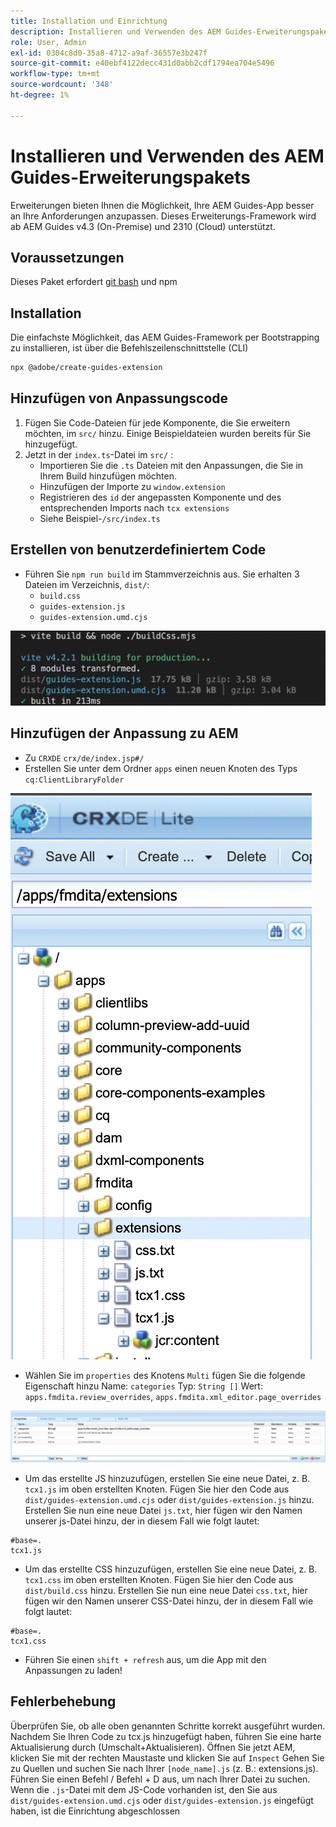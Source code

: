 ```yaml
---
title: Installation und Einrichtung
description: Installieren und Verwenden des AEM Guides-Erweiterungspakets
role: User, Admin
exl-id: 0304c8d0-35a8-4712-a9af-36557e3b247f
source-git-commit: e40ebf4122decc431d0abb2cdf1794ea704e5496
workflow-type: tm+mt
source-wordcount: '348'
ht-degree: 1%

---
```


# Installieren und Verwenden des AEM Guides-Erweiterungspakets

Erweiterungen bieten Ihnen die Möglichkeit, Ihre AEM Guides-App besser an Ihre Anforderungen anzupassen. Dieses Erweiterungs-Framework wird ab AEM Guides v4.3 (On-Premise) und 2310 (Cloud) unterstützt.

## Voraussetzungen

Dieses Paket erfordert [git bash](https://github.com/git-guides/install-git) und npm

## Installation

Die einfachste Möglichkeit, das AEM Guides-Framework per Bootstrapping zu installieren, ist über die Befehlszeilenschnittstelle (CLI)

```bash
npx @adobe/create-guides-extension
```

## Hinzufügen von Anpassungscode

1. Fügen Sie Code-Dateien für jede Komponente, die Sie erweitern möchten, im `src/` hinzu. Einige Beispieldateien wurden bereits für Sie hinzugefügt.
2. Jetzt in der `index.ts`-Datei im `src/` :
   - Importieren Sie die `.ts` Dateien mit den Anpassungen, die Sie in Ihrem Build hinzufügen möchten.
   - Hinzufügen der Importe zu `window.extension`
   - Registrieren des `id` der angepassten Komponente und des entsprechenden Imports nach `tcx extensions`
   - Siehe Beispiel-`/src/index.ts`

## Erstellen von benutzerdefiniertem Code

- Führen Sie `npm run build` im Stammverzeichnis aus. Sie erhalten 3 Dateien im Verzeichnis, `dist/`:
   - `build.css`
   - `guides-extension.js`
   - `guides-extension.umd.cjs`

![Ausgabe erstellen](./../imgs/build_output.png)

## Hinzufügen der Anpassung zu AEM

- Zu `CRXDE` `crx/de/index.jsp#/`
- Erstellen Sie unter dem Ordner `apps` einen neuen Knoten des Typs `cq:ClientLibraryFolder`

![Ordnerstruktur](./../imgs/crxde_folder_structure.png)

- Wählen Sie im `properties` des Knotens `Multi` fügen Sie die folgende Eigenschaft hinzu
Name: `categories`
Typ: `String []`
Wert: `apps.fmdita.review_overrides`, `apps.fmdita.xml_editor.page_overrides`

![Ordnereigenschaften](./../imgs/crxde_folder_properties.png)

- Um das erstellte JS hinzuzufügen, erstellen Sie eine neue Datei, z. B. `tcx1.js` im oben erstellten Knoten. Fügen Sie hier den Code aus `dist/guides-extension.umd.cjs` oder `dist/guides-extension.js` hinzu. Erstellen Sie nun eine neue Datei `js.txt`, hier fügen wir den Namen unserer js-Datei hinzu, der in diesem Fall wie folgt lautet:

```t
#base=.
tcx1.js
```

- Um das erstellte CSS hinzuzufügen, erstellen Sie eine neue Datei, z. B. `tcx1.css` im oben erstellten Knoten. Fügen Sie hier den Code aus `dist/build.css` hinzu. Erstellen Sie nun eine neue Datei `css.txt`, hier fügen wir den Namen unserer CSS-Datei hinzu, der in diesem Fall wie folgt lautet:

```t
#base=.
tcx1.css
```

- Führen Sie einen `shift + refresh` aus, um die App mit den Anpassungen zu laden!

## Fehlerbehebung

Überprüfen Sie, ob alle oben genannten Schritte korrekt ausgeführt wurden.
Nachdem Sie Ihren Code zu tcx.js hinzugefügt haben, führen Sie eine harte Aktualisierung durch (Umschalt+Aktualisieren).
Öffnen Sie jetzt AEM, klicken Sie mit der rechten Maustaste und klicken Sie auf `Inspect`
Gehen Sie zu Quellen und suchen Sie nach Ihrer `[node_name].js` (z. B.: extensions.js). Führen Sie einen Befehl / Befehl + D aus, um nach Ihrer Datei zu suchen. Wenn die `.js`-Datei mit dem JS-Code vorhanden ist, den Sie aus `dist/guides-extension.umd.cjs` oder `dist/guides-extension.js` eingefügt haben, ist die Einrichtung abgeschlossen
